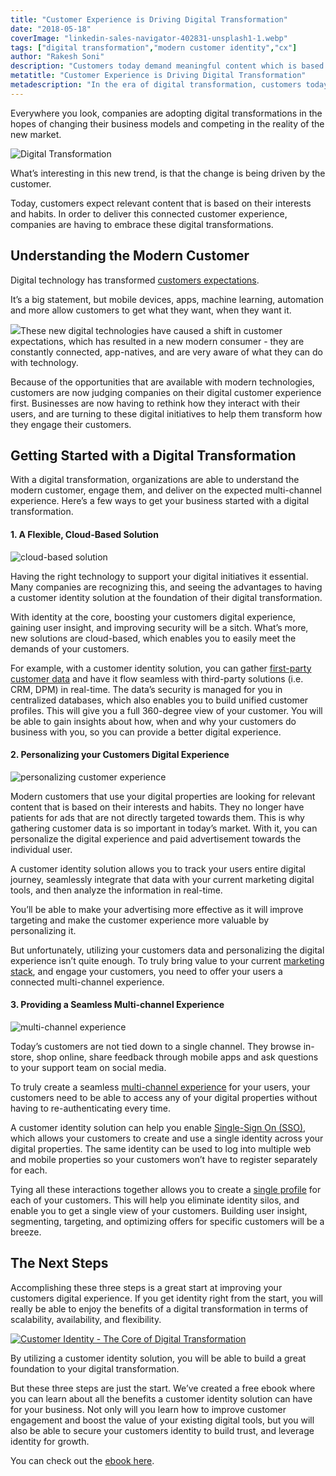 ```yaml
---
title: "Customer Experience is Driving Digital Transformation"
date: "2018-05-18"
coverImage: "linkedin-sales-navigator-402831-unsplash1-1.webp"
tags: ["digital transformation","modern customer identity","cx"]
author: "Rakesh Soni" 
description: "Customers today demand meaningful content which is based on their preferences and behaviours. Companies have to accept these digital transformations to offer this connected customer experience."
metatitle: "Customer Experience is Driving Digital Transformation"
metadescription: "In the era of digital transformation, customers today demand meaningful content which is based on their preferences and behaviours."
---
```


Everywhere you look, companies are adopting digital transformations in the hopes of changing their business models and competing in the reality of the new market.

![Digital Transformation](linkedin-sales-navigator-1.webp)

What’s interesting in this new trend, is that the change is being driven by the customer.

Today, customers expect relevant content that is based on their interests and habits. In order to deliver this connected customer experience, companies are having to embrace these digital transformations.

## Understanding the Modern Customer

Digital technology has transformed [customers expectations](https://www.loginradius.com/resource/guide-to-modern-customer-identity/).

It’s a big statement, but mobile devices, apps, machine learning, automation and more allow customers to get what they want, when they want it.

![](nordwood-themes.webp)These new digital technologies have caused a shift in customer expectations, which has resulted in a new modern consumer - they are constantly connected, app-natives, and are very aware of what they can do with technology. 

Because of the opportunities that are available with modern technologies, customers are now judging companies on their digital customer experience first. Businesses are now having to rethink how they interact with their users, and are turning to these digital initiatives to help them transform how they engage their customers.

## Getting Started with a Digital Transformation

With a digital transformation, organizations are able to understand the modern customer, engage them, and deliver on the expected multi-channel experience. Here’s a few ways to get your business started with a digital transformation.

#### 1\. A Flexible, Cloud-Based Solution

![cloud-based solution](rawpixel-369788-unsplash.webp)

Having the right technology to support your digital initiatives it essential. Many companies are recognizing this, and seeing the advantages to having a customer identity solution at the foundation of their digital transformation.

With identity at the core, boosting your customers digital experience, gaining user insight, and improving security will be a sitch. What’s more, new solutions are cloud-based, which enables you to easily meet the demands of your customers.

For example, with a customer identity solution, you can gather [first-party customer data](https://www.loginradius.com/data-management-and-governance/) and have it flow seamless with third-party solutions (i.e. CRM, DPM) in real-time. The data’s security is managed for you in centralized databases, which also enables you to build unified customer profiles. This will give you a full 360-degree view of your customer. You will be able to gain insights about how, when and why your customers do business with you, so you can provide a better digital experience.

#### 2\. Personalizing your Customers Digital Experience

![personalizing customer experience](john-schnobrich-520023-unsplash-1.webp)

Modern customers that use your digital properties are looking for relevant content that is based on their interests and habits. They no longer have patients for ads that are not directly targeted towards them. This is why gathering customer data is so important in today’s market. With it, you can personalize the digital experience and paid advertisement towards the individual user.

A customer identity solution allows you to track your users entire digital journey, seamlessly integrate that data with your current marketing digital tools, and then analyze the information in real-time. 

You’ll be able to make your advertising more effective as it will improve targeting and make the customer experience more valuable by personalizing it.

But unfortunately, utilizing your customers data and personalizing the digital experience isn’t quite enough. To truly bring value to your current [marketing stack](https://www.loginradius.com/), and engage your customers, you need to offer your users a connected multi-channel experience.

#### 3\. Providing a Seamless Multi-channel Experience

![multi-channel experience](rawpixel-660359-unsplash.webp)

Today’s customers are not tied down to a single channel. They browse in-store, shop online, share feedback through mobile apps and ask questions to your support team on social media.

To truly create a seamless [multi-channel experience](https://www.loginradius.com/connected-customer-experience/) for your users, your customers need to be able to access any of your digital properties without having to re-authenticating every time.

A customer identity solution can help you enable [Single-Sign On (SSO)](https://www.loginradius.com/single-sign-on-overview/), which allows your customers to create and use a single identity across your digital properties. The same identity can be used to log into multiple web and mobile properties so your customers won’t have to register separately for each.

Tying all these interactions together allows you to create a [single profile](https://www.loginradius.com/unify-customer-profiles/) for each of your customers. This will help you eliminate identity silos, and enable you to get a single view of your customers. Building user insight, segmenting, targeting, and optimizing offers for specific customers will be a breeze.

## The Next Steps

Accomplishing these three steps is a great start at improving your customers digital experience. If you get identity right from the start, you will really be able to enjoy the benefits of a digital transformation in terms of scalability, availability, and flexibility.

[![Customer Identity - The Core of Digital Transformation](guide-to-modern-cover.webp)](https://www.loginradius.com/resource/customer-identity-the-core-of-digital-transformation/)

By utilizing a customer identity solution, you will be able to build a great foundation to your digital transformation.

But these three steps are just the start. We’ve created a free ebook where you can learn about all the benefits a customer identity solution can have for your business. Not only will you learn how to improve customer engagement and boost the value of your existing digital tools, but you will also be able to secure your customers identity to build trust, and leverage identity for growth.

You can check out the [ebook here](https://www.loginradius.com/resource/guide-to-modern-customer-identity/).
